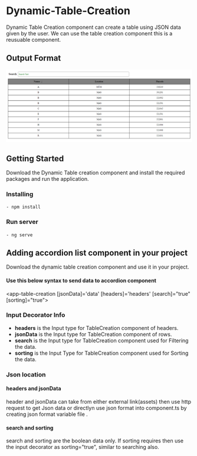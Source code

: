 # Dynamic-Table-Creation

Dynamic Table Creation component can create a table using JSON data given by the user.
We can use the table creation component this is a reusuable component.

## Output Format

 <p align='center'><img src="https://github.com/SairamPotta/dynamic-table-creation/blob/master/Images/dynamic%20table.png"></p>
 

## Getting Started
Download the Dynamic Table creation component and install the required packages and run the application.


### Installing
    - npm install

### Run server
    - ng serve

## Adding accordion list component in your project
Download the dynamic table creation component and use it in your project.



####  Use this below syntax to send data to accordion component
<app-table-creation [jsonData]='data' [headers]='headers' [search]="true" [sorting]="true">
</app-table-creation>

### Input Decorator Info
- <b>headers</b> is the Input type for TableCreation component of headers.
- <b>jsonData</b> is the Input type for TableCreation component of rows.
- <b>search</b> is the Input type for TableCreation component used for Filtering the data.
- <b>sorting</b> is the Input Type for TableCreation component used for Sorting the data.

   
### Json location

#### headers and jsonData
  header and jsonData can take from either external link(assets) then use http request to get Json data or directlyn use json format into component.ts by creating json format variable file  .

#### search and sorting
  search and sorting are the boolean data only. If sorting requires then use the input decorator as sorting="true", similar to searching also.
  
